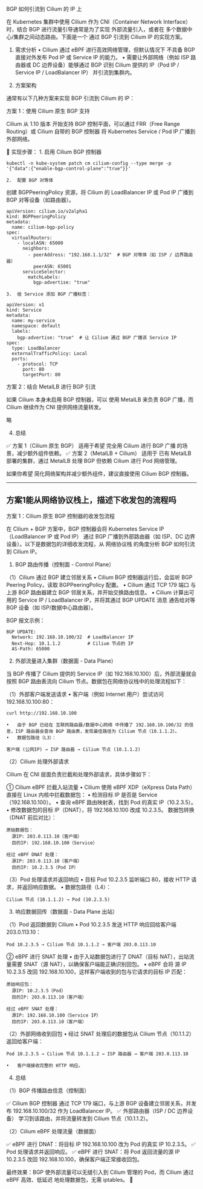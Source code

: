 BGP 如何引流到 Cilium 的 IP 上

在 Kubernetes 集群中使用 Cilium 作为 CNI（Container Network Interface）时，结合 BGP 进行流量引导通常是为了实现 外部流量引入，或者在 多个数据中心/集群之间动态路由。下面是一个 通过 BGP 引流到 Cilium IP 的实现方案。

1. 需求分析
	•	Cilium 通过 eBPF 进行高效网络管理，但默认情况下 不具备 BGP 直接对外发布 Pod IP 或 Service IP 的能力。
	•	需要让外部网络（例如 ISP 路由器或 DC 边界设备）能够通过 BGP 识别 Cilium 提供的 IP（Pod IP / Service IP / LoadBalancer IP） 并引流到集群内。

2. 方案架构

通常有以下几种方案来实现 BGP 引流到 Cilium 的 IP：

方案 1：使用 Cilium 原生 BGP 支持

Cilium 从 1.10 版本 开始支持 BGP 控制平面，可以通过 FRR（Free Range Routing）或 Cilium 自带的 BGP 控制器 将 Kubernetes Service / Pod IP 广播到外部网络。

🔹 实现步骤：
	1.	启用 Cilium BGP 控制器

```
kubectl -n kube-system patch cm cilium-config --type merge -p '{"data":{"enable-bgp-control-plane":"true"}}'
```

	2.	配置 BGP 对等体
创建 BGPPeeringPolicy 资源，将 Cilium 的 LoadBalancer IP 或 Pod IP 广播到 BGP 对等设备（如路由器）。

```
apiVersion: cilium.io/v2alpha1
kind: BGPPeeringPolicy
metadata:
  name: cilium-bgp-policy
spec:
  virtualRouters:
    - localASN: 65000
      neighbors:
        - peerAddress: "192.168.1.1/32"  # BGP 对等体（如 ISP / 边界路由器）
          peerASN: 65001
      serviceSelector:
        matchLabels:
          bgp-advertise: "true"
```

	3.	给 Service 添加 BGP 广播标签：

```
apiVersion: v1
kind: Service
metadata:
  name: my-service
  namespace: default
  labels:
    bgp-advertise: "true"  # 让 Cilium 通过 BGP 广播该 Service IP
spec:
  type: LoadBalancer
  externalTrafficPolicy: Local
  ports:
    - protocol: TCP
      port: 80
      targetPort: 80
```

方案 2：结合 MetalLB 进行 BGP 引流

如果 Cilium 本身未启用 BGP 控制器，可以 使用 MetalLB 来负责 BGP 广播，而 Cilium 继续作为 CNI 提供网络流量转发。

略

4. 总结

✅ 方案 1（Cilium 原生 BGP） 适用于希望 完全用 Cilium 进行 BGP 广播 的场景，减少额外组件依赖。
✅ 方案 2（MetalLB + Cilium） 适用于 已有 MetalLB 部署的集群，通过 MetalLB 处理 BGP 但依赖 Cilium 进行 Pod 网络管理。

如果你希望 简化网络架构并减少额外组件，建议直接使用 Cilium BGP 控制器。

---------------------

## 方案1能从网络协议栈上，描述下收发包的流程吗

方案 1：Cilium 原生 BGP 控制器的收发包流程

在 Cilium + BGP 方案中，BGP 控制器会将 Kubernetes Service IP（LoadBalancer IP 或 Pod IP） 通过 BGP 广播到外部路由器（如 ISP、DC 边界设备）。以下是数据包的详细收发流程，从 网络协议栈 的角度分析 BGP 如何引流到 Cilium IP。


1. BGP 路由传播（控制面 - Control Plane）

（1）Cilium 通过 BGP 建立邻居关系
	•	Cilium BGP 控制器运行后，会监听 BGP Peering Policy，读取 BGPPeeringPolicy 配置。
	•	Cilium 通过 TCP 179 端口 与上游 BGP 路由器建立 BGP 邻居关系，并开始交换路由信息。
	•	Cilium 计算出可用的 Service IP / LoadBalancer IP，并将其通过 BGP UPDATE 消息 通告给对等 BGP 设备（如 ISP/数据中心路由器）。

BGP 报文示例：

```
BGP UPDATE:
  Network: 192.168.10.100/32  # LoadBalancer IP
  Next-Hop: 10.1.1.2          # Cilium 节点的 IP
  AS-Path: 65000
```

2. 外部流量进入集群（数据面 - Data Plane）

当 BGP 传播了 Cilium 提供的 Service IP（如 192.168.10.100）后，外部流量就会按照 BGP 路由表流向 Cilium 节点。数据包在网络协议栈中的处理流程如下：

（1）外部客户端发送请求
	•	客户端（例如 Internet 用户）尝试访问 192.168.10.100:80：


```
curl http://192.168.10.100
```

	•	由于 BGP 已经在 互联网路由器/数据中心网络 中传播了 192.168.10.100/32 的信息，ISP 路由器会查询 BGP 路由表，发现最佳路径为 Cilium 节点（10.1.1.2）。
	•	数据包路径（L3）：

```
客户端 (公网IP) → ISP 路由器 → Cilium 节点 (10.1.1.2)
```

（2）Cilium 处理外部请求

Cilium 在 CNI 层面负责拦截和处理外部请求，具体步骤如下：

① Cilium eBPF 拦截入站流量
	•	Cilium 使用 eBPF XDP（eXpress Data Path） 直接在 Linux 内核中拦截数据包：
	•	检测目标 IP 是否是 Service（192.168.10.100）。
	•	查询 eBPF 路由映射表，找到 Pod 的真实 IP（10.2.3.5）。
	•	修改数据包的目标 IP（DNAT），将 192.168.10.100 改成 10.2.3.5。
数据包转换（DNAT 前后对比）：


```
原始数据包：
  源IP: 203.0.113.10（客户端）
  目的IP: 192.168.10.100（Service）

经过 eBPF DNAT 处理：
  源IP: 203.0.113.10（客户端）
  目的IP: 10.2.3.5（Pod IP）
```

（3）Pod 处理请求并返回响应
	•	目标 Pod 10.2.3.5 监听端口 80，接收 HTTP 请求，并返回响应数据。
	•	数据包路径（L4）：


```
Cilium 节点 (10.1.1.2) → Pod (10.2.3.5)
```

3. 响应数据回传（数据面 - Data Plane 出站）

（1）Pod 返回数据到 Cilium
	•	Pod 10.2.3.5 发送 HTTP 响应回给客户端 203.0.113.10：

```
Pod 10.2.3.5 → Cilium 节点 10.1.1.2 → 客户端 203.0.113.10
```

② eBPF 进行 SNAT 处理
	•	由于入站数据包进行了 DNAT（目标 NAT），出站流量需要 SNAT（源 NAT），以确保客户端能正确识别回包。
	•	eBPF 会将 源 IP 10.2.3.5 改回 192.168.10.100，这样客户端收到的包与它请求的目标 IP 匹配：

```
原始响应包：
  源IP: 10.2.3.5（Pod）
  目的IP: 203.0.113.10（客户端）

经过 eBPF SNAT 处理：
  源IP: 192.168.10.100（Service IP）
  目的IP: 203.0.113.10（客户端）
```

（2）外部网络收到回包
	•	经过 SNAT 处理后的数据包从 Cilium 节点（10.1.1.2）返回给客户端：

```
Pod 10.2.3.5 → Cilium 节点 10.1.1.2 → ISP 路由器 → 客户端 203.0.113.10
```

	•	客户端接收完整的 HTTP 响应。

4. 总结

（1）BGP 传播路由信息（控制面）

✅ Cilium BGP 控制器 通过 TCP 179 端口，与上游 BGP 设备建立邻居关系，并发布 192.168.10.100/32 作为 LoadBalancer IP。
✅ 外部路由器（ISP / DC 边界设备） 学习到该路由，并将流量转发到 Cilium 节点（10.1.1.2）。

（2）Cilium eBPF 处理流量（数据面）

✅ eBPF 进行 DNAT：将目标 IP 192.168.10.100 改为 Pod 的真实 IP 10.2.3.5。
✅ Pod 处理请求并返回响应。
✅ eBPF 进行 SNAT：将 Pod 返回流量的源 IP 10.2.3.5 改回 192.168.10.100，确保客户端正常接收回包。

最终效果：BGP 使外部流量可以无缝引入到 Cilium 管理的 Pod，而 Cilium 通过 eBPF 高效、低延迟 地处理数据包，无需 iptables。 🚀